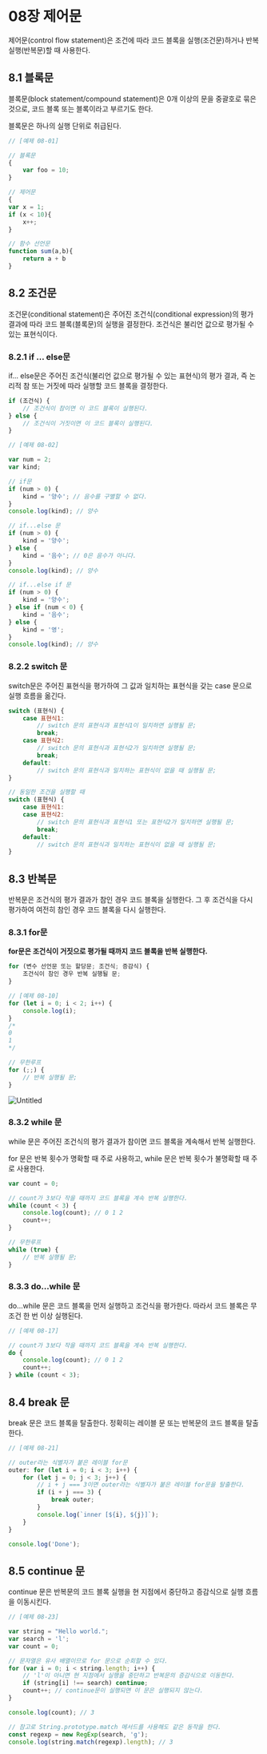 # 08장 제어문

제어문(control flow statement)은 조건에 따라 코드 블록을 실행(조건문)하거나 반복 실행(반복문)할 때 사용한다.

## 8.1 블록문

블록문(block statement/compound statement)은 0개 이상의 문을 중괄호로 묶은 것으로, 코드 블록 또는 블록이라고 부르기도 한다.

블록문은 하나의 실행 단위로 취급된다.

```javascript
// [예제 08-01]

// 블록문
{
	var foo = 10;
}

// 제어문
{
var x = 1;
if (x < 10){
	x++;
}

// 함수 선언문
function sum(a,b){
	return a + b
}
```

## 8.2 조건문

조건문(conditional statement)은 주어진 조건식(conditional expression)의 평가 결과에 따라 코드 블록(블록문)의 실행을 결정한다. 조건식은 불리언 값으로 평가될 수 있는 표현식이다.

### 8.2.1 if … else문

if… else문은 주어진 조건식(불리언 값으로 평가될 수 있는 표현식)의 평가 결과, 즉 논리적 참 또는 거짓에 따라 실행할 코드 블록을 결정한다.

```javascript
if (조건식) {
	// 조건식이 참이면 이 코드 블록이 실행된다.
} else {
	// 조건식이 거짓이면 이 코드 블록이 실행된다.
}
```

```javascript
// [예제 08-02]

var num = 2;
var kind;

// if문
if (num > 0) {
	kind = '양수'; // 음수를 구별할 수 없다.
}
console.log(kind); // 양수

// if...else 문
if (num > 0) {
	kind = '양수';
} else {
	kind = '음수'; // 0은 음수가 아니다.
}
console.log(kind); // 양수

// if...else if 문
if (num > 0) {
	kind = '양수';
} else if (num < 0) {
	kind = '음수'; 
} else {
	kind = '영';
}
console.log(kind); // 양수
```

### 8.2.2 switch 문

switch문은 주어진 표현식을 평가하여 그 값과 일치하는 표현식을 갖는 case 문으로 실행 흐름을 옮긴다.

```javascript
switch (표현식) {
	case 표현식1:
		// switch 문의 표현식과 표현식1이 일치하면 실행될 문;
		break;
	case 표현식2:
		// switch 문의 표현식과 표현식2가 일치하면 실행될 문;
		break;
	default:
		// switch 문의 표현식과 일치하는 표현식이 없을 때 실행될 문;
}

// 동일한 조건을 실행할 때
switch (표현식) {
	case 표현식1:
	case 표현식2:
		// switch 문의 표현식과 표현식1 또는 표현식2가 일치하면 실행될 문;
		break;
	default:
		// switch 문의 표현식과 일치하는 표현식이 없을 때 실행될 문;
}
```

## 8.3 반복문

반복문은 조건식의 평가 결과가 참인 경우 코드 블록을 실행한다. 그 후 조건식을 다시 평가하여 여전히 참인 경우 코드 블록을 다시 실행한다.

### 8.3.1 for문

**for문은 조건식이 거짓으로 평가될 때까지 코드 블록을 반복 실행한다.**

```javascript
for (변수 선언문 또는 할당문; 조건식; 증감식) {
	조건식이 참인 경우 반복 실행될 문;
}

// [예제 08-10]
for (let i = 0; i < 2; i++) {
	console.log(i);
}
/*
0
1
*/

// 무한루프
for (;;) {
	// 반복 실행될 문;
}
```

![Untitled](https://s3-us-west-2.amazonaws.com/secure.notion-static.com/93040716-12e0-4eec-9285-7e4682fd07f1/Untitled.png)

### 8.3.2 while 문

while 문은 주어진 조건식의 평가 결과가 참이면 코드 블록을 계속해서 반복 실행한다.

for 문은 반복 횟수가 명확할 때 주로 사용하고, while 문은 반복 횟수가 불명확할 때 주로 사용한다.

```javascript
var count = 0;

// count가 3보다 작을 때까지 코드 블록을 계속 반복 실행한다.
while (count < 3) {
	console.log(count); // 0 1 2
	count++;
}

// 무한루프
while (true) {
	// 반복 실행될 문;
}
```

### 8.3.3 do…while 문

do…while 문은 코드 블록을 먼저 실행하고 조건식을 평가한다. 따라서 코드 블록은 무조건 한 번 이상 실행된다.

```javascript
// [예제 08-17]

// count가 3보다 작을 때까지 코드 블록을 계속 반복 실행한다.
do {
	console.log(count); // 0 1 2
	count++;
} while (count < 3);
```

## 8.4 break 문

break 문은 코드 블록을 탈출한다. 정확히는 레이블 문 또는 반복문의 코드 블록을 탈출한다.
```javascript
// [예제 08-21]

// outer라는 식별자가 붙은 레이블 for문
outer: for (let i = 0; i < 3; i++) {
	for (let j = 0; j < 3; j++) {
		// i + j === 3이면 outer라는 식별자가 붙은 레이블 for문을 탈출한다.
		if (i + j === 3) {
			break outer;
		}
		console.log(`inner [${i}, ${j}]`);
	}
}

console.log('Done');
```

## 8.5 continue 문

continue 문은 반복문의 코드 블록 실행을 현 지점에서 중단하고 증감식으로 실행 흐름을 이동시킨다.

```javascript
// [예제 08-23]

var string = "Hello world.";
var search = 'l';
var count = 0;

// 문자열은 유사 배열이므로 for 문으로 순회할 수 있다.
for (var i = 0; i < string.length; i++) {
	// 'l'이 아니면 현 지점에서 실행을 중단하고 반복문의 증감식으로 이동한다.
	if (string[i] !== search) continue;
	count++; // continue문이 실행되면 이 문은 실행되지 않는다.
}

console.log(count); // 3

// 참고로 String.prototype.match 메서드를 사용해도 같은 동작을 한다.
const regexp = new RegExp(search, 'g');
console.log(string.match(regexp).length); // 3
```